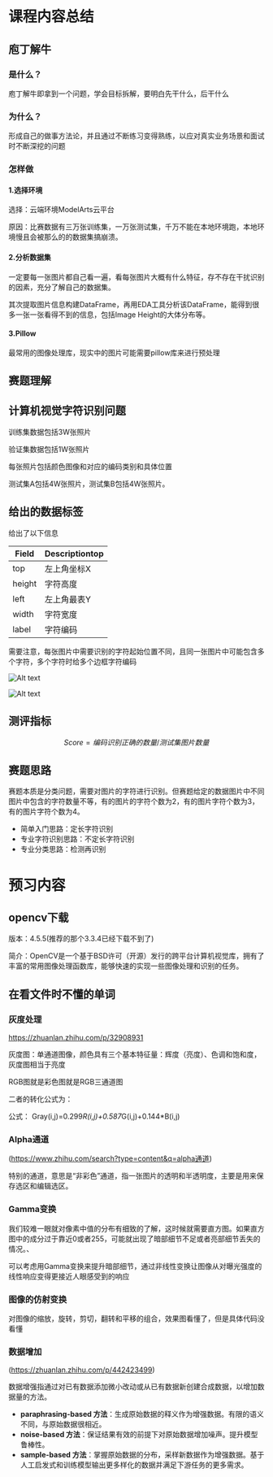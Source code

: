 # 课程内容总结

## 庖丁解牛

### 是什么？

庖丁解牛即拿到一个问题，学会目标拆解，要明白先干什么，后干什么

### 为什么？

形成自己的做事方法论，并且通过不断练习变得熟练，以应对真实业务场景和面试时不断深挖的问题

### 怎样做

#### 1.选择环境

选择：云端环境ModelArts云平台

原因：比赛数据有三万张训练集，一万张测试集，千万不能在本地环境跑，本地环境慢且会被那么的的数据集搞崩溃。

#### 2.分析数据集

一定要每一张图片都自己看一遍，看每张图片大概有什么特征，存不存在干扰识别的因素，充分了解自己的数据集。

其次提取图片信息构建DataFrame，再用EDA工具分析该DataFrame，能得到很多一张一张看得不到的信息，包括Image Height的大体分布等。

#### 3.Pillow

最常用的图像处理库，现实中的图片可能需要pillow库来进行预处理

## 赛题理解

## 计算机视觉字符识别问题

训练集数据包括3W张照片  

验证集数据包括1W张照片  

每张照片包括颜色图像和对应的编码类别和具体位置  

测试集A包括4W张照片，测试集B包括4W张照片。

## 给出的数据标签

给出了以下信息

| Field  | Descriptiontop |
| ------ | -------------- |
| top    | 左上角坐标X    |
| height | 字符高度       |
| left   | 左上角最表Y    |
| width  | 字符宽度       |
| label  | 字符编码       |

需要注意，每张图片中需要识别的字符起始位置不同，且同一张图片中可能包含多个字符，多个字符时给多个边框字符编码

![Alt text](http://jupter-oss.oss-cn-hangzhou.aliyuncs.com/public/files/image/1095279523651/1590046233702_bDYZWbzeRJ.jpg)

![Alt text](http://jupter-oss.oss-cn-hangzhou.aliyuncs.com/public/files/image/1095279523651/1590046243876_M7q1ta5vwQ.jpg)

## 测评指标


$$
Score=编码识别正确的数量/测试集图片数量
$$

## 赛题思路

赛题本质是分类问题，需要对图片的字符进行识别。但赛题给定的数据图片中不同图片中包含的字符数量不等，有的图片的字符个数为2，有的图片字符个数为3，有的图片字符个数为4。

- 简单入门思路：定长字符识别
- 专业字符识别思路：不定长字符识别
- 专业分类思路：检测再识别

# 预习内容

## opencv下载

版本：4.5.5(推荐的那个3.3.4已经下载不到了)

简介：OpenCV是一个基于BSD许可（开源）发行的跨平台计算机视觉库，拥有了丰富的常用图像处理函数库，能够快速的实现一些图像处理和识别的任务。

## 在看文件时不懂的单词

### 灰度处理

https://zhuanlan.zhihu.com/p/32908931 

灰度图：单通道图像，颜色具有三个基本特征量：辉度（亮度）、色调和饱和度，灰度图相当于亮度

RGB图就是彩色图就是RGB三通道图

二者的转化公式为：

公式： Gray(i,j)=0.299*R(i,j)+0.587*G(i,j)+0.144*B(i,j)

### Alpha通道

(https://www.zhihu.com/search?type=content&q=alpha通道)

特别的通道，意思是“非彩色”通道，指一张图片的透明和半透明度，主要是用来保存选区和编辑选区。

### Gamma变换

我们较难一眼就对像素中值的分布有细致的了解，这时候就需要直方图。如果直方图中的成分过于靠近0或者255，可能就出现了暗部细节不足或者亮部细节丢失的情况。、

可以考虑用Gamma变换来提升暗部细节，通过非线性变换让图像从对曝光强度的线性响应变得更接近人眼感受到的响应

### 图像的仿射变换

对图像的缩放，旋转，剪切，翻转和平移的组合，效果图看懂了，但是具体代码没看懂

### 数据增加

(https://zhuanlan.zhihu.com/p/442423499)

数据增强指通过对已有数据添加微小改动或从已有数据新创建合成数据，以增加数据量的方法。

- **paraphrasing-based 方法**：生成原始数据的释义作为增强数据。有限的语义不同，与原始数据很相近。
- **noise-based 方法**：保证结果有效的前提下对原始数据增加噪声。提升模型鲁棒性。
- **sample-based 方法**：掌握原始数据的分布，采样新数据作为增强数据。基于人工启发式和训练模型输出更多样化的数据并满足下游任务的更多需求。

